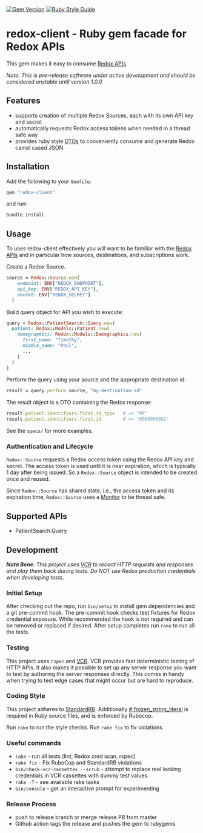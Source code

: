 [![Gem Version](https://img.shields.io/gem/v/redox-client.svg)](https://badge.fury.io/rb/redox-client)
[![Ruby Style Guide](https://img.shields.io/badge/code_style-standard-brightgreen.svg)](https://github.com/testdouble/standard)

# redox-client - Ruby gem facade for Redox APIs

This gem makes it easy to consume [Redox APIs](https://developer.redoxengine.com/).

*Note: This is pre-release software under active development and should be considered unstable until version 1.0.0*

## Features
 - supports creation of multiple Redox Sources, each with its own API key and secret
 - automatically requests Redox access tokens when needed in a thread safe way
 - provides ruby style [DTOs](https://en.wikipedia.org/wiki/Data_transfer_object) to conveniently consume and generate Redox camel cased JSON

## Installation

Add the following to your `Gemfile`:

```ruby
gem "redox-client"
```

and run:

```bash
bundle install
```

## Usage
To uses redox-client effectively you will want to be familiar with the [Redox APIs](https://developer.redoxengine.com/) and in particular how sources, destinations, and subscriptions work.

Create a Redox Source.

```ruby
source = Redox::Source.new(
    endpoint: ENV["REDOX_ENDPOINT"],
    api_key: ENV["REDOX_API_KEY"],
    secret: ENV["REDOX_SECRET"]
  )
```

Build query object for API you wish to execute:

```ruby
query = Redox::PatientSearch::Query.new(
  patient: Redox::Models::Patient.new(
    demographics: Redox::Models::Demographics.new(
      first_name: "Timothy",
      middle_name: "Paul",
      ...
    )
  )
)
```

Perform the query using your source and the appropriate destination id:

```ruby
result = query.perform source, "my-destination-id"
```

The result object is a DTO containing the Redox response:

```ruby
result.patient.identifiers.first.id_type   # => "MR"
result.patient.identifiers.first.id        # => "0000000001"
```

See the `specs/` for more examples.

### Authentication and Lifecycle
`Redox::Source` requests a Redox access token using the Redox API key and secret. The access token is used until it is near expiration, which is typically 1 day after being issued. So a `Redox::Source` object is intended to be created once and reused.

Since `Redox::Source` has shared state, i.e., the access token and its expiration time, `Redox::Source` uses a [Monitor](https://ruby-doc.org/stdlib-2.6.3/libdoc/monitor/rdoc/MonitorMixin.html) to be thread safe.


## Supported APIs

- PatientSearch.Query

## Development
***Nota Bene**: This project uses [VCR](https://relishapp.com/vcr/vcr/docs) to record HTTP requests and responses and play them back during tests. Do NOT use Redox production credentials when developing tests.*

### Initial Setup
After checking out the repo, run `bin/setup` to install gem dependencies and a git pre-commit hook. The pre-commit hook checks test fixtures for Redox credential exposure. While recommended the hook is not required and can be removed or replaced if desired. After setup completes run `rake` to run all the tests.

### Testing
This project uses `rspec` and [VCR](https://relishapp.com/vcr/vcr/docs). VCR provides fast deterministic testing of HTTP APIs. It also makes it possible to set up any server response you want to test by authoring the server responses directly. This comes in handy when trying to test edge cases that might occur but are hard to reproduce.

### Coding Style
This project adheres to [StandardRB](https://github.com/testdouble/standard/blob/master/README.md). Additionally
[# frozen_string_literal](https://bugs.ruby-lang.org/issues/8976#note-30) is required in Ruby source files, and is enforced by Rubocop.

Run `rake` to run the style checks. Run `rake fix` to fix violations.

### Useful commands
- `rake` - run all tests (lint, Redox cred scan, rspec)
- `rake fix` - Fix RuboCop and StandardRB violations
- `bin/check-vcr-cassettes --scrub` - attempt to replace real looking credentials in VCR cassettes with dummy test values.
- `rake -T` - see available rake tasks
- `bin/console` - get an interactive prompt for experimenting

### Release Process
- push to release branch or merge release PR from master
- Github action tags the release and pushes the gem to rubygems
